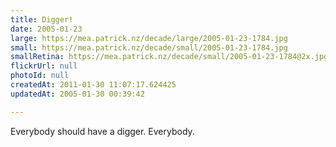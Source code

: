 ```yaml
---
title: Digger!
date: 2005-01-23
large: https://mea.patrick.nz/decade/large/2005-01-23-1784.jpg
small: https://mea.patrick.nz/decade/small/2005-01-23-1784.jpg
smallRetina: https://mea.patrick.nz/decade/small/2005-01-23-1784@2x.jpg
flickrUrl: null
photoId: null
createdAt: 2011-01-30 11:07:17.624425
updatedAt: 2005-01-30 00:39:42

---
```

Everybody should have a digger. Everybody.
